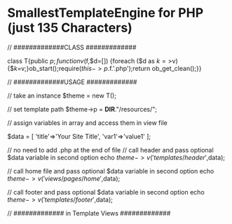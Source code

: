 # SmallestTemplateEngine for PHP (just 135 Characters)

// #############CLASS #############

class T{public $p;function v($f,$d=[]) {foreach ($d as $k=>$v) {$$k=$v;}ob_start();require($this->p.$f.'.php');return ob_get_clean();}}

// #############USAGE #############


// take an instance
$theme = new T();

// set template path
$theme->p = __DIR__."/resources/";

// assign variables in array and access them in view file

$data = [
    'title'=>'Your Site Title',
    'var1'=>'value1'
];

// no need to add .php at the end of file
// call header and pass optional $data variable in second option
echo $theme->v('templates/header',$data);

// call home file and pass optional $data variable in second option
echo $theme->v('views/pages/home',$data);

// call footer and pass optional $data variable in second option
echo $theme->v('templates/footer',$data);


// ############# in Template Views #############

<!DOCTYPE HTML>
<html>
<head>
	<title><?php echo $title; ?></title>
</head>
<body>
	<?php echo $var1; ?>
</body>
</html>
